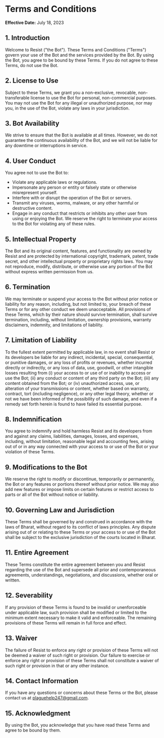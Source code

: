 # Terms and Conditions

**Effective Date:** July 18, 2023

## 1. Introduction

Welcome to Resist ("the Bot"). These Terms and Conditions ("Terms") govern your use of the Bot and the services provided by the Bot. By using the Bot, you agree to be bound by these Terms. If you do not agree to these Terms, do not use the Bot.

## 2. License to Use

Subject to these Terms, we grant you a non-exclusive, revocable, non-transferable license to use the Bot for personal, non-commercial purposes. You may not use the Bot for any illegal or unauthorized purpose, nor may you, in the use of the Bot, violate any laws in your jurisdiction.

## 3. Bot Availability

We strive to ensure that the Bot is available at all times. However, we do not guarantee the continuous availability of the Bot, and we will not be liable for any downtime or interruptions in service.

## 4. User Conduct

You agree not to use the Bot to:

- Violate any applicable laws or regulations.
- Impersonate any person or entity or falsely state or otherwise misrepresent yourself.
- Interfere with or disrupt the operation of the Bot or servers.
- Transmit any viruses, worms, malware, or any other harmful or destructive content.
- Engage in any conduct that restricts or inhibits any other user from using or enjoying the Bot.
We reserve the right to terminate your access to the Bot for violating any of these rules.

## 5. Intellectual Property

The Bot and its original content, features, and functionality are owned by Resist and are protected by international copyright, trademark, patent, trade secret, and other intellectual property or proprietary rights laws. You may not reproduce, modify, distribute, or otherwise use any portion of the Bot without express written permission from us.

## 6. Termination

We may terminate or suspend your access to the Bot without prior notice or liability for any reason, including, but not limited to, your breach of these Terms or for any other conduct we deem unacceptable. All provisions of these Terms, which by their nature should survive termination, shall survive termination, including, without limitation, ownership provisions, warranty disclaimers, indemnity, and limitations of liability.

## 7. Limitation of Liability

To the fullest extent permitted by applicable law, in no event shall Resist or its developers be liable for any indirect, incidental, special, consequential, or punitive damages, or any loss of profits or revenues, whether incurred directly or indirectly, or any loss of data, use, goodwill, or other intangible losses resulting from (i) your access to or use of or inability to access or use the Bot; (ii) any conduct or content of any third party on the Bot; (iii) any content obtained from the Bot; or (iv) unauthorized access, use, or alteration of your transmissions or content, whether based on warranty, contract, tort (including negligence), or any other legal theory, whether or not we have been informed of the possibility of such damage, and even if a remedy set forth herein is found to have failed its essential purpose.

## 8. Indemnification

You agree to indemnify and hold harmless Resist and its developers from and against any claims, liabilities, damages, losses, and expenses, including, without limitation, reasonable legal and accounting fees, arising out of or in any way connected with your access to or use of the Bot or your violation of these Terms.

## 9. Modifications to the Bot

We reserve the right to modify or discontinue, temporarily or permanently, the Bot or any features or portions thereof without prior notice. We may also add new features or impose limits on certain features or restrict access to parts or all of the Bot without notice or liability.

## 10. Governing Law and Jurisdiction

These Terms shall be governed by and construed in accordance with the laws of Bharat, without regard to its conflict of laws principles. Any dispute arising out of or relating to these Terms or your access to or use of the Bot shall be subject to the exclusive jurisdiction of the courts located in Bharat.

## 11. Entire Agreement

These Terms constitute the entire agreement between you and Resist regarding the use of the Bot and supersede all prior and contemporaneous agreements, understandings, negotiations, and discussions, whether oral or written.

## 12. Severability

If any provision of these Terms is found to be invalid or unenforceable under applicable law, such provision shall be modified or limited to the minimum extent necessary to make it valid and enforceable. The remaining provisions of these Terms will remain in full force and effect.

## 13. Waiver

The failure of Resist to enforce any right or provision of these Terms will not be deemed a waiver of such right or provision. Our failure to exercise or enforce any right or provision of these Terms shall not constitute a waiver of such right or provision in that or any other instance.

## 14. Contact Information

If you have any questions or concerns about these Terms or the Bot, please contact us at plaguehelp247@gmail.com.

## 15. Acknowledgment

By using the Bot, you acknowledge that you have read these Terms and agree to be bound by them.
